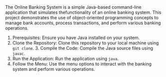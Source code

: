 The Online Banking System is a simple Java-based command-line application that simulates thefunctionality of an online banking system. This project demonstrates the use of object-oriented programming concepts to manage bank accounts, process transactions, and perform various banking operations.
1. Prerequisites: Ensure you have Java installed on your system. 
2. Clone the Repository: Clone this repository to your local machine using `git clone`. 3. Compile the Code: Compile the Java source files using `javac`. 
4. Run the Application: Run the application using `java`. 
5. Follow the Menu: Use the menu options to interact with the banking system and perform various operations. 
